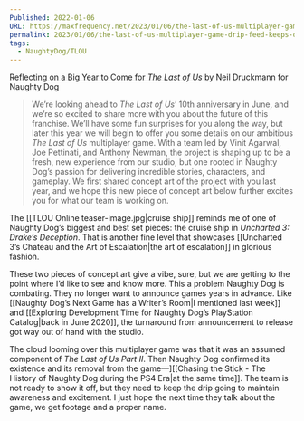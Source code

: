```yaml
---
Published: 2022-01-06
URL: https://maxfrequency.net/2023/01/06/the-last-of-us-multiplayer-game-drip-feed-keeps-on-dripping/
permalink: 2023/01/06/the-last-of-us-multiplayer-game-drip-feed-keeps-on-dripping/
tags:
  - NaughtyDog/TLOU
---
```

[Reflecting on a Big Year to Come for *The Last of Us*](https://www.naughtydog.com/blog/the_last_of_us_10th_anniversary_kickoff) by Neil Druckmann for Naughty Dog

> We’re looking ahead to *The Last of Us*’ 10th anniversary in June, and we’re so excited to share more with you about the future of this franchise. We’ll have some fun surprises for you along the way, but later this year we will begin to offer you some details on our ambitious *The Last of Us* multiplayer game. With a team led by Vinit Agarwal, Joe Pettinati, and Anthony Newman, the project is shaping up to be a fresh, new experience from our studio, but one rooted in Naughty Dog’s passion for delivering incredible stories, characters, and gameplay. We first shared concept art of the project with you last year, and we hope this new piece of concept art below further excites you for what our team is working on.

The [[TLOU Online teaser-image.jpg|cruise ship]] reminds me of one of Naughty Dog’s biggest and best set pieces: the cruise ship in *Uncharted 3: Drake’s Deception*. That is another fine level that showcases [[Uncharted 3’s Chateau and the Art of Escalation|the art of escalation]] in glorious fashion.

These two pieces of concept art give a vibe, sure, but we are getting to the point where I’d like to see and know more. This a problem Naughty Dog is combating. They no longer want to announce games years in advance. Like [[Naughty Dog’s Next Game has a Writer’s Room|I mentioned last week]] and [[Exploring Development Time for Naughty Dog’s PlayStation Catalog|back in June 2020]], the turnaround from announcement to release got way out of hand with the studio.

The cloud looming over this multiplayer game was that it was an assumed component of *The Last of Us Part II*. Then Naughty Dog confirmed its existence and its removal from the game—][[Chasing the Stick - The History of Naughty Dog during the PS4 Era|at the same time]]. The team is not ready to show it off, but they need to keep the drip going to maintain awareness and excitement. I just hope the next time they talk about the game, we get footage and a proper name.